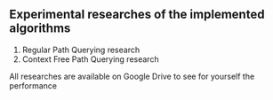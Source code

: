## Experimental researches of the implemented algorithms

1. Regular Path Querying research
2. Context Free Path Querying research

All researches are available on Google Drive to see
for yourself the performance
